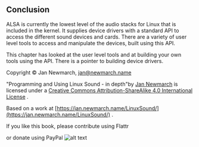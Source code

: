 
##  Conclusion 


ALSA is currently the lowest level of the audio stacks for Linux
      that is included in the kernel.
      It supplies device drivers with a standard API to access the different
      sound devices and cards. There are a variety of user level tools
      to access and manipulate the devices, built using this API.


This chapter has looked at the user level tools and at building your 
      own tools using the API. There is a pointer to building device drivers.


Copyright © Jan Newmarch, jan@newmarch.name





"Programming and Using Linux Sound - in depth"by [Jan Newmarch](https://jan.newmarch.name) is licensed under a [Creative Commons Attribution-ShareAlike 4.0 International License](http://creativecommons.org/licenses/by-sa/4.0/) .


Based on a work at [https://jan.newmarch.name/LinuxSound/](https://jan.newmarch.name/LinuxSound/) .


If you like this book, please contribute using Flattr


or donate using PayPal
![alt text](https://www.paypalobjects.com/WEBSCR-640-20110401-1/en_AU/i/scr/pixel.gif)
